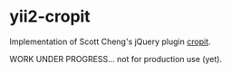 # yii2-cropit
Implementation of Scott Cheng's jQuery plugin [cropit](https://github.com/scottcheng/cropit).

WORK UNDER PROGRESS... not for production use (yet).